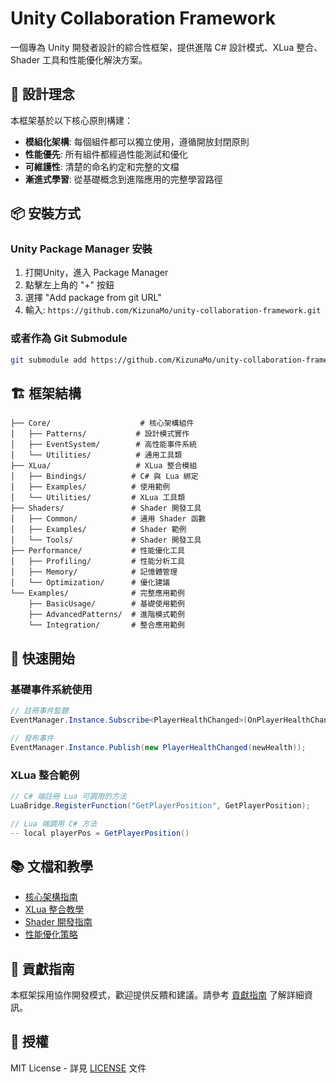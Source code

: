 # Unity Collaboration Framework

一個專為 Unity 開發者設計的綜合性框架，提供進階 C# 設計模式、XLua 整合、Shader 工具和性能優化解決方案。

## 🎯 設計理念

本框架基於以下核心原則構建：
- **模組化架構**: 每個組件都可以獨立使用，遵循開放封閉原則
- **性能優先**: 所有組件都經過性能測試和優化
- **可維護性**: 清楚的命名約定和完整的文檔
- **漸進式學習**: 從基礎概念到進階應用的完整學習路徑

## 📦 安裝方式

### Unity Package Manager 安裝

1. 打開Unity，進入 Package Manager
2. 點擊左上角的 "+" 按鈕
3. 選擇 "Add package from git URL"
4. 輸入: `https://github.com/KizunaMo/unity-collaboration-framework.git`

### 或者作為 Git Submodule

```bash
git submodule add https://github.com/KizunaMo/unity-collaboration-framework.git Assets/Plugins/CollaborationFramework
```

## 🏗️ 框架結構

```
├── Core/                    # 核心架構組件
│   ├── Patterns/           # 設計模式實作
│   ├── EventSystem/        # 高性能事件系統
│   └── Utilities/          # 通用工具類
├── XLua/                   # XLua 整合模組
│   ├── Bindings/          # C# 與 Lua 綁定
│   ├── Examples/          # 使用範例
│   └── Utilities/         # XLua 工具類
├── Shaders/               # Shader 開發工具
│   ├── Common/            # 通用 Shader 函數
│   ├── Examples/          # Shader 範例
│   └── Tools/             # Shader 開發工具
├── Performance/           # 性能優化工具
│   ├── Profiling/         # 性能分析工具
│   ├── Memory/            # 記憶體管理
│   └── Optimization/      # 優化建議
└── Examples/              # 完整應用範例
    ├── BasicUsage/        # 基礎使用範例
    ├── AdvancedPatterns/  # 進階模式範例
    └── Integration/       # 整合應用範例
```

## 🚀 快速開始

### 基礎事件系統使用

```csharp
// 註冊事件監聽
EventManager.Instance.Subscribe<PlayerHealthChanged>(OnPlayerHealthChanged);

// 發布事件
EventManager.Instance.Publish(new PlayerHealthChanged(newHealth));
```

### XLua 整合範例

```csharp
// C# 端註冊 Lua 可調用的方法
LuaBridge.RegisterFunction("GetPlayerPosition", GetPlayerPosition);

// Lua 端調用 C# 方法
-- local playerPos = GetPlayerPosition()
```

## 📚 文檔和教學

- [核心架構指南](Documentation/Core-Architecture.md)
- [XLua 整合教學](Documentation/XLua-Integration.md)
- [Shader 開發指南](Documentation/Shader-Development.md)
- [性能優化策略](Documentation/Performance-Optimization.md)

## 🤝 貢獻指南

本框架採用協作開發模式，歡迎提供反饋和建議。請參考 [貢獻指南](CONTRIBUTING.md) 了解詳細資訊。

## 📄 授權

MIT License - 詳見 [LICENSE](LICENSE) 文件
